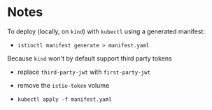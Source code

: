 # Notes

To deploy (locally, on `kind`) with `kubectl` using a generated manifest:

- `istioctl manifest generate > manifest.yaml`

Because `kind` won't by default support third party tokens

- replace `third-party-jwt` with `first-party-jwt`

- remove the `istio-token` volume

- `kubectl apply -f manifest.yaml`
